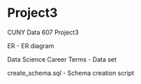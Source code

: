 # Project3
CUNY Data 607 Project3

ER - ER diagram 

Data Science Career Terms - Data set

create_schema.sql - Schema creation script
